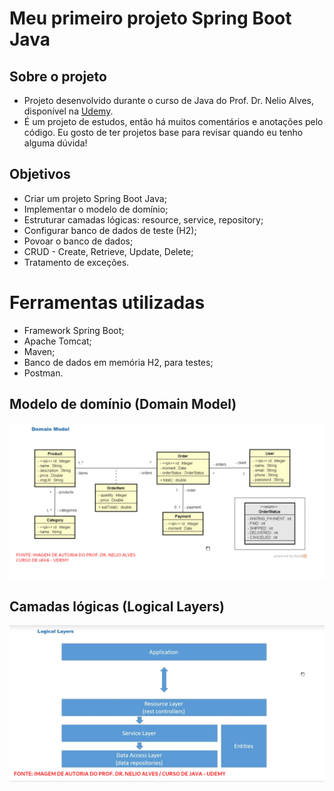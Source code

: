 # Meu primeiro projeto Spring Boot Java
## Sobre o projeto
- Projeto desenvolvido durante o curso de Java do Prof. Dr. Nelio Alves, disponível na [Udemy](https://www.udemy.com/course/java-curso-completo).
- É um projeto de estudos, então há muitos comentários e anotações pelo código. Eu gosto de ter projetos base para revisar quando eu tenho alguma dúvida!

## Objetivos
- Criar um projeto Spring Boot Java;
- Implementar o modelo de domínio;
- Estruturar camadas lógicas: resource, service, repository;
- Configurar banco de dados de teste (H2);
- Povoar o banco de dados;
- CRUD - Create, Retrieve, Update, Delete;
- Tratamento de exceções.

# Ferramentas utilizadas
- Framework Spring Boot;
- Apache Tomcat;
- Maven;
- Banco de dados em memória H2, para testes;
- Postman.

## Modelo de domínio (Domain Model)
![001-domain_model.jpg](doc%2Fimgs%2F001-domain_model.jpg)

## Camadas lógicas (Logical Layers)
![002-logical_layers.jpg](doc%2Fimgs%2F002-logical_layers.jpg)